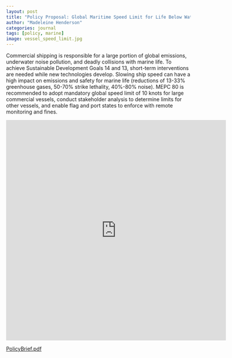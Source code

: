 ```yaml
---
layout: post
title: "Policy Proposal: Global Maritime Speed Limit for Life Below Water"
author: "Madeleine Henderson"
categories: journal
tags: [policy, marine]
image: vessel_speed_limit.jpg
---
```


Commercial shipping is responsible for a large portion of global emissions, underwater noise pollution, and deadly collisions with marine life. To achieve Sustainable Development Goals 14 and 13, short-term interventions are needed while new technologies develop. Slowing ship speed can have a high impact on emissions and safety for marine life (reductions of 13-33% greenhouse gases, 50-70% strike lethality, 40%-80% noise). MEPC 80 is recommended to adopt mandatory global speed limit of 10 knots for large commercial vessels, conduct stakeholder analysis to determine limits for other vessels, and enable flag and port states to enforce with remote monitoring and fines. 

<embed src="https://ml-henderson.github.io/assets/files/BluePlanet_PolicyBrief_final.pdf"
    type="application/pdf" 
    width="600"
    height="600"/>

[PolicyBrief.pdf](../assets/files/BluePlanet_PolicyBrief_final.pdf)

